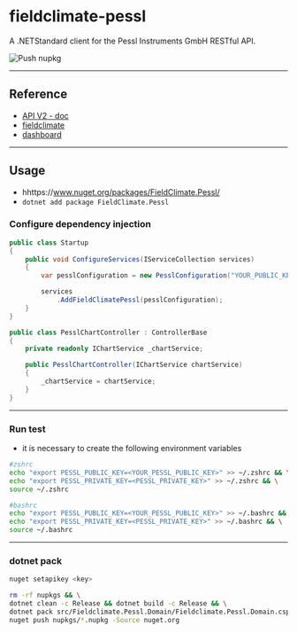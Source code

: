 # fieldclimate-pessl
A .NETStandard client for the Pessl Instruments GmbH RESTful API.

![Push nupkg](https://github.com/nuvemtecnologia/fieldclimate-pessl/workflows/Push%20nupkg/badge.svg)

___
## Reference
  - [API V2 - doc](https://api.fieldclimate.com/v2/docs)
  - [fieldclimate](https://www.fieldclimate.com/)
  - [dashboard](https://ng.fieldclimate.com/)

___
## Usage
 - hhttps://www.nuget.org/packages/FieldClimate.Pessl/
 - `dotnet add package FieldClimate.Pessl`

### Configure dependency injection
```csharp
public class Startup
{
    public void ConfigureServices(IServiceCollection services)
    {
        var pesslConfiguration = new PesslConfiguration("YOUR_PUBLIC_KEY", "YOUR_PRIVATE_KEY");

        services
            .AddFieldClimatePessl(pesslConfiguration);
    }
}
```

```csharp
public class PesslChartController : ControllerBase
{
    private readonly IChartService _chartService;

    public PesslChartController(IChartService chartService)
    {
        _chartService = chartService;
    }
}
```

___
### Run test
- it is necessary to create the following environment variables


```sh
#zshrc
echo "export PESSL_PUBLIC_KEY=<YOUR_PESSL_PUBLIC_KEY>" >> ~/.zshrc && \
echo "export PESSL_PRIVATE_KEY=<PESSL_PRIVATE_KEY>" >> ~/.zshrc && \
source ~/.zshrc
```

```sh
#bashrc
echo "export PESSL_PUBLIC_KEY=<YOUR_PESSL_PUBLIC_KEY>" >> ~/.bashrc && \
echo "export PESSL_PRIVATE_KEY=<PESSL_PRIVATE_KEY>" >> ~/.bashrc && \
source ~/.bashrc
```
___
### dotnet pack

```sh
nuget setapikey <key>

rm -rf nupkgs && \
dotnet clean -c Release && dotnet build -c Release && \
dotnet pack src/Fieldclimate.Pessl.Domain/Fieldclimate.Pessl.Domain.csproj --no-build --no-restore -c Release -o nupkgs && \
nuget push nupkgs/*.nupkg -Source nuget.org
```
